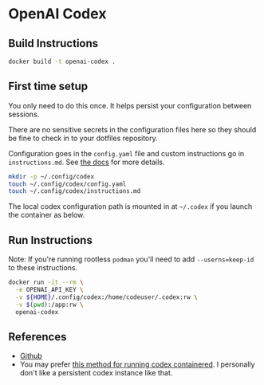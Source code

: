 # OpenAI Codex

## Build Instructions

```bash
docker build -t openai-codex .
```

## First time setup

You only need to do this once. It helps persist your configuration between
sessions.

There are no sensitive secrets in the configuration files here so they should
be fine to check in to your dotfiles repository.

Configuration goes in the `config.yaml` file and custom instructions go in
`instructions.md`. See [the
docs](https://github.com/openai/codex?tab=readme-ov-file#configuration) for
more details.

```bash
mkdir -p ~/.config/codex
touch ~/.config/codex/config.yaml
touch ~/.config/codex/instructions.md
```

The local codex configuration path is mounted in at `~/.codex` if you launch
the container as below.

## Run Instructions

Note: If you're running rootless `podman` you'll need to add `--userns=keep-id`
to these instructions.

```bash
docker run -it --rm \
  -e OPENAI_API_KEY \
  -v ${HOME}/.config/codex:/home/codeuser/.codex:rw \
  -v $(pwd):/app:rw \
  openai-codex
```

## References

* [Github](https://github.com/openai/codex)
* You may prefer [this method for running codex containered](https://github.com/openai/codex/blob/main/codex-cli/scripts/run_in_container.sh). I personally don't like a persistent codex instance like that.
